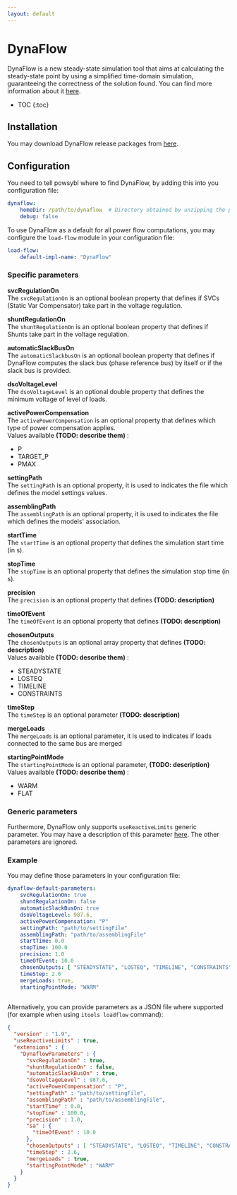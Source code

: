 ```yaml
---
layout: default
---
```


# DynaFlow

DynaFlow is a new steady-state simulation tool that aims at calculating the steady-state point by using a simplified time-domain simulation, guaranteeing the correctness of the solution found. You can find more information about it [here](https://dynawo.github.io/about/dynaflow).

* TOC
{:toc}

## Installation

You may download DynaFlow release packages from [here](https://github.com/dynawo/dynaflow-launcher/releases).


## Configuration

You need to tell powsybl where to find DynaFlow, by adding this into you configuration file:
```yaml
dynaflow:
    homeDir: /path/to/dynaflow  # Directory obtained by unzipping the package, should contain "bin"
    debug: false
```

To use DynaFlow as a default for all power flow computations, you may configure the `load-flow`
module in your configuration file:
```yaml
load-flow:
    default-impl-name: "DynaFlow"
```

### Specific parameters

**svcRegulationOn**  
The `svcRegulationOn` is an optional boolean property that defines if SVCs (Static Var Compensator) take part
in the voltage regulation.  

**shuntRegulationOn**  
The `shuntRegulationOn` is an optional boolean property that defines if Shunts take part in the voltage regulation.  

**automaticSlackBusOn**  
The `automaticSlackbusOn` is an optional boolean property that defines if DynaFlow computes the slack bus
(phase reference bus) by itself or if the slack bus is provided.  

**dsoVoltageLevel**  
The `dsoVoltageLevel` is an optional double property that defines the minimum voltage of level of loads.

**activePowerCompensation**  
The `activePowerCompensation` is an optional property that defines which type of power compensation applies.  
Values available **(TODO: describe them)** : 
- P
- TARGET_P
- PMAX

**settingPath**  
The `settingPath` is an optional property, it is used to indicates the file which defines the model settings values.

**assemblingPath**  
The `assemblingPath` is an optional property, it is used to indicates the file which defines the models' association.

**startTime**  
The `startTime` is an optional property that defines the simulation start time (in s).

**stopTime**  
The `stopTime` is an optional property that defines the simulation stop time (in s).

**precision**  
The `precision` is an optional property that defines **(TODO: description)**

**timeOfEvent**  
The `timeOfEvent` is an optional property that defines **(TODO: description)**

**chosenOutputs**  
The `chosenOutputs` is an optional array property that defines **(TODO: description)**   
Values available **(TODO: describe them)** :
- STEADYSTATE
- LOSTEQ
- TIMELINE
- CONSTRAINTS

**timeStep**  
The `timeStep` is an optional parameter **(TODO: description)**  

**mergeLoads**  
The `mergeLoads` is an optional parameter, it is used to indicates if loads connected to the same bus are merged

**startingPointMode**  
The `startingPointMode` is an optional parameter, **(TODO: description)**
Values available **(TODO: describe them)** :
- WARM
- FLAT

### Generic parameters
Furthermore, DynaFlow only supports `useReactiveLimits` generic parameter.
You may have a description of this parameter [here](index.md#parameters). The other parameters are ignored.

### Example

You may define those parameters in your configuration file:
```yaml
dynaflow-default-parameters:
    svcRegulationOn: true
    shuntRegulationOn: false
    automaticSlackBusOn: true
    dsoVoltageLevel: 987.6,
    activePowerCompensation: "P"
    settingPath: "path/to/settingFile"
    assemblingPath: "path/to/assemblingFile"
    startTime: 0.0
    stopTime: 100.0
    precision: 1.0
    timeOfEvent: 10.0
    chosenOutputs: [ "STEADYSTATE", "LOSTEQ", "TIMELINE", "CONSTRAINTS" ],
    timeStep: 2.6
    mergeLoads: true,
    startingPointMode: "WARM"
    
```


Alternatively, you can provide parameters as a JSON file where supported
(for example when using `itools loadflow` command):
```json
{
  "version" : "1.9",
  "useReactiveLimits" : true,
  "extensions" : {
    "DynaflowParameters" : {
      "svcRegulationOn" : true,
      "shuntRegulationOn" : false,
      "automaticSlackBusOn" : true,
      "dsoVoltageLevel" : 987.6,
      "activePowerCompensation" : "P",
      "settingPath" : "path/to/settingFile",
      "assemblingPath" : "path/to/assemblingFile",
      "startTime" : 0.0,
      "stopTime" : 100.0,
      "precision" : 1.0,
      "sa" : {
        "timeOfEvent" : 10.0
      },
      "chosenOutputs" : [ "STEADYSTATE", "LOSTEQ", "TIMELINE", "CONSTRAINTS" ],
      "timeStep" : 2.6,
      "mergeLoads" : true,
      "startingPointMode" : "WARM"
    }
  }
}
```
